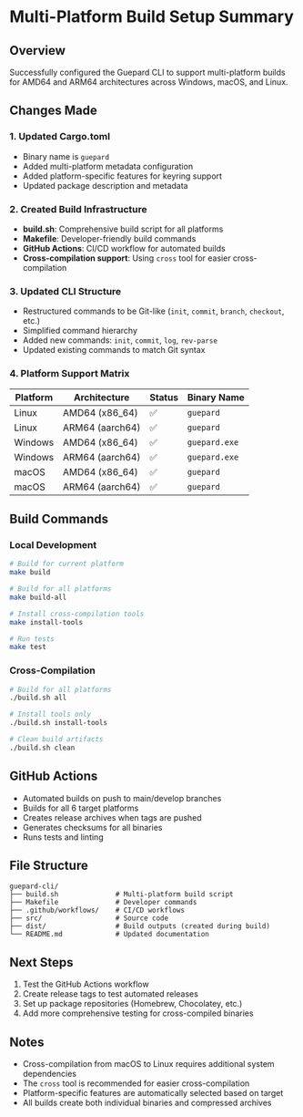 # Multi-Platform Build Setup Summary

## Overview
Successfully configured the Guepard CLI to support multi-platform builds for AMD64 and ARM64 architectures across Windows, macOS, and Linux.

## Changes Made

### 1. Updated Cargo.toml
- Binary name is `guepard`
- Added multi-platform metadata configuration
- Added platform-specific features for keyring support
- Updated package description and metadata

### 2. Created Build Infrastructure
- **build.sh**: Comprehensive build script for all platforms
- **Makefile**: Developer-friendly build commands
- **GitHub Actions**: CI/CD workflow for automated builds
- **Cross-compilation support**: Using `cross` tool for easier cross-compilation

### 3. Updated CLI Structure
- Restructured commands to be Git-like (`init`, `commit`, `branch`, `checkout`, etc.)
- Simplified command hierarchy
- Added new commands: `init`, `commit`, `log`, `rev-parse`
- Updated existing commands to match Git syntax

### 4. Platform Support Matrix
| Platform | Architecture | Status | Binary Name |
|----------|-------------|--------|-------------|
| Linux    | AMD64 (x86_64) | ✅ | `guepard` |
| Linux    | ARM64 (aarch64) | ✅ | `guepard` |
| Windows  | AMD64 (x86_64) | ✅ | `guepard.exe` |
| Windows  | ARM64 (aarch64) | ✅ | `guepard.exe` |
| macOS    | AMD64 (x86_64) | ✅ | `guepard` |
| macOS    | ARM64 (aarch64) | ✅ | `guepard` |

## Build Commands

### Local Development
```bash
# Build for current platform
make build

# Build for all platforms
make build-all

# Install cross-compilation tools
make install-tools

# Run tests
make test
```

### Cross-Compilation
```bash
# Build for all platforms
./build.sh all

# Install tools only
./build.sh install-tools

# Clean build artifacts
./build.sh clean
```

## GitHub Actions
- Automated builds on push to main/develop branches
- Builds for all 6 target platforms
- Creates release archives when tags are pushed
- Generates checksums for all binaries
- Runs tests and linting

## File Structure
```
guepard-cli/
├── build.sh              # Multi-platform build script
├── Makefile              # Developer commands
├── .github/workflows/    # CI/CD workflows
├── src/                  # Source code
├── dist/                 # Build outputs (created during build)
└── README.md             # Updated documentation
```

## Next Steps
1. Test the GitHub Actions workflow
2. Create release tags to test automated releases
3. Set up package repositories (Homebrew, Chocolatey, etc.)
4. Add more comprehensive testing for cross-compiled binaries

## Notes
- Cross-compilation from macOS to Linux requires additional system dependencies
- The `cross` tool is recommended for easier cross-compilation
- Platform-specific features are automatically selected based on target
- All builds create both individual binaries and compressed archives
